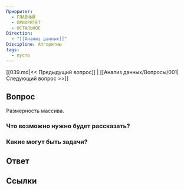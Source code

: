 ```yaml
---
Приоритет:
  - ГЛАВНЫЙ
  - ПРИОРИТЕТ
  - ОСТАЛЬНОЕ
Direction:
  - "[[Анализ данных]]" 
Discipline: Алгоритмы 
tags:
  - пусто
---
```

[[039.md|<< Предыдущий вопрос]] | [[Анализ данных/Вопросы/001|Следующий вопрос >>]]
## Вопрос

Размерность массива.

### Что возможно нужно будет рассказать?

### Какие могут быть задачи?

## Ответ

## Ссылки

